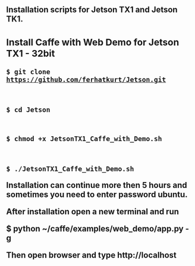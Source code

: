 <h2>Installation scripts for Jetson TX1 and Jetson TK1.<h2b>

<h3>Install Caffe with Web Demo for Jetson TX1 - 32bit</h3>

<code>$ git clone https://github.com/ferhatkurt/Jetson.git

$ cd Jetson

$ chmod +x JetsonTX1_Caffe_with_Demo.sh

$ ./JetsonTX1_Caffe_with_Demo.sh
</code>


Installation can continue more then 5 hours and sometimes you need to enter password ubuntu.

After installation open a new terminal and run 

$ python ~/caffe/examples/web_demo/app.py -g

Then open browser and type http://localhost
